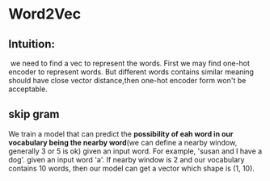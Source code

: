 # Word2Vec

## Intuition:

​	we need to find a vec to represent the words. First we may find one-hot encoder to represent words. But different words contains similar meaning should have close vector distance,then one-hot encoder form won't be acceptable.

## skip gram

We train a model that can predict the **possibility of eah word in our vocabulary being the nearby word**(we can define a nearby window, generally 3 or 5 is ok) given an input word. For example, 'susan and I have a dog'. given an input word 'a'. If nearby window is 2 and our vocabulary contains 10 words, then our model can get a vector which shape is (1, 10). 

